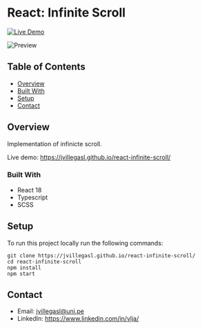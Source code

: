 # React: Infinite Scroll

[![Live Demo](https://img.shields.io/badge/demo-online-green.svg)](https://jvillegasl.github.io/react-infinite-scroll/)

![Preview](https://jvillegasl.github.io/react-infinite-scroll/preview.gif)

## Table of Contents

-   [Overview](#overview)
-   [Built With](#built-with)
-   [Setup](#setup)
-   [Contact](#contact)

## Overview

Implementation of infinicte scroll.

Live demo: https://jvillegasl.github.io/react-infinite-scroll/

### Built With

-   React 18
-   Typescript
-   SCSS

## Setup

To run this project locally run the following commands:

```
git clone https://jvillegasl.github.io/react-infinite-scroll/
cd react-infinite-scroll
npm install
npm start
```

## Contact

-   Email: jvillegasl@uni.pe
-   LinkedIn: https://www.linkedin.com/in/vlja/
